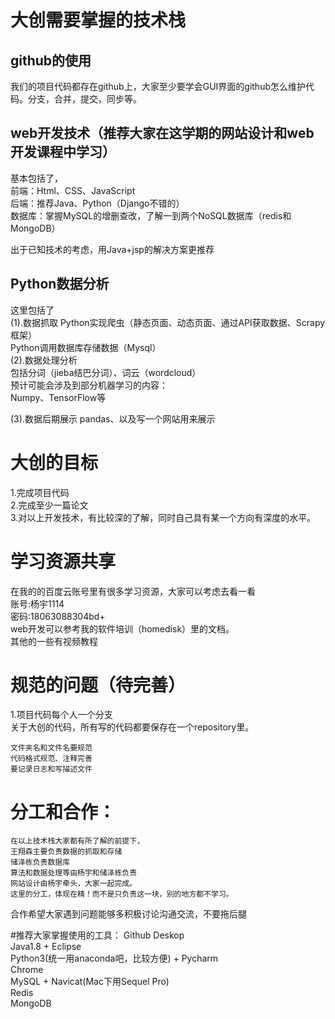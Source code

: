 # 大创需要掌握的技术栈
## github的使用
我们的项目代码都存在github上，大家至少要学会GUI界面的github怎么维护代码。分支，合并，提交，同步等。

## web开发技术（推荐大家在这学期的网站设计和web开发课程中学习）
基本包括了，  
前端：Html、CSS、JavaScript  
后端：推荐Java、Python（Django不错的）  
数据库：掌握MySQL的增删查改，了解一到两个NoSQL数据库（redis和MongoDB）  

出于已知技术的考虑，用Java+jsp的解决方案更推荐

## Python数据分析
这里包括了  
(1).数据抓取
    Python实现爬虫（静态页面、动态页面、通过API获取数据、Scrapy框架）  
    Python调用数据库存储数据（Mysql）  
(2).数据处理分析  
    包括分词（jieba结巴分词）、词云（wordcloud）  
    预计可能会涉及到部分机器学习的内容：  
    Numpy、TensorFlow等
    
(3).数据后期展示
    pandas、以及写一个网站用来展示


# 大创的目标
1.完成项目代码  
2.完成至少一篇论文  
3.对以上开发技术，有比较深的了解，同时自己具有某一个方向有深度的水平。


# 学习资源共享
在我的的百度云账号里有很多学习资源，大家可以考虑去看一看  
账号:杨宇1114  
密码:18063088304bd+  
web开发可以参考我的软件培训（homedisk）里的文档。  
其他的一些有视频教程

# 规范的问题（待完善）
1.项目代码每个人一个分支  
    关于大创的代码，所有写的代码都要保存在一个repository里。
    
    文件夹名和文件名要规范
    代码格式规范、注释完善
    要记录日志和写描述文件


# 分工和合作：
    在以上技术栈大家都有所了解的前提下，
    王翔森主要负责数据的抓取和存储
    储泽栋负责数据库
    算法和数据处理等由杨宇和储泽栋负责
    网站设计由杨宇牵头，大家一起完成。
    这里的分工，体现在精！而不是只负责这一块，别的地方都不学习。

合作希望大家遇到问题能够多积极讨论沟通交流，不要拖后腿

#推荐大家掌握使用的工具：
Github Deskop  
Java1.8 + Eclipse  
Python3(统一用anaconda吧，比较方便) + Pycharm  
Chrome  
MySQL + Navicat(Mac下用Sequel Pro)  
Redis  
MongoDB  
